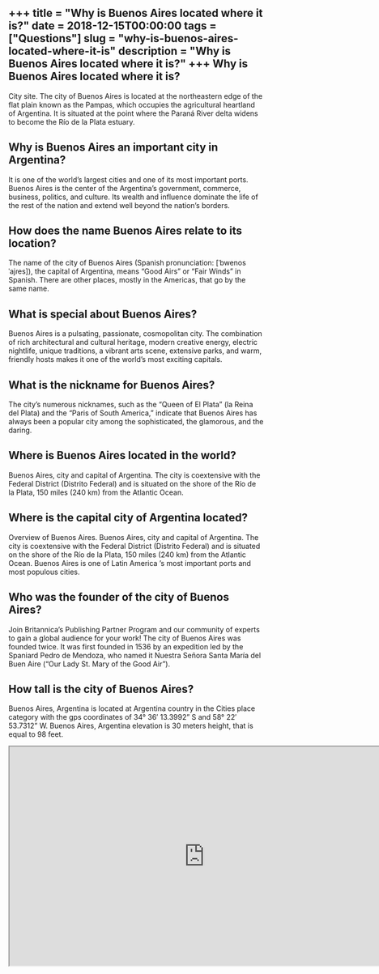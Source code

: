 +++
title = "Why is Buenos Aires located where it is?"
date = 2018-12-15T00:00:00
tags = ["Questions"]
slug = "why-is-buenos-aires-located-where-it-is"
description = "Why is Buenos Aires located where it is?"
+++
Why is Buenos Aires located where it is?
----------------------------------------

City site. The city of Buenos Aires is located at the northeastern edge of the flat plain known as the Pampas, which occupies the agricultural heartland of Argentina. It is situated at the point where the Paraná River delta widens to become the Río de la Plata estuary.

Why is Buenos Aires an important city in Argentina?
---------------------------------------------------

It is one of the world’s largest cities and one of its most important ports. Buenos Aires is the center of the Argentina’s government, commerce, business, politics, and culture. Its wealth and influence dominate the life of the rest of the nation and extend well beyond the nation’s borders.

How does the name Buenos Aires relate to its location?
------------------------------------------------------

The name of the city of Buenos Aires (Spanish pronunciation: \[ˈbwenos ˈajɾes\]), the capital of Argentina, means “Good Airs” or “Fair Winds” in Spanish. There are other places, mostly in the Americas, that go by the same name.

What is special about Buenos Aires?
-----------------------------------

Buenos Aires is a pulsating, passionate, cosmopolitan city. The combination of rich architectural and cultural heritage, modern creative energy, electric nightlife, unique traditions, a vibrant arts scene, extensive parks, and warm, friendly hosts makes it one of the world’s most exciting capitals.

What is the nickname for Buenos Aires?
--------------------------------------

The city’s numerous nicknames, such as the “Queen of El Plata” (la Reina del Plata) and the “Paris of South America,” indicate that Buenos Aires has always been a popular city among the sophisticated, the glamorous, and the daring.

Where is Buenos Aires located in the world?
-------------------------------------------

Buenos Aires, city and capital of Argentina. The city is coextensive with the Federal District (Distrito Federal) and is situated on the shore of the Río de la Plata, 150 miles (240 km) from the Atlantic Ocean.

Where is the capital city of Argentina located?
-----------------------------------------------

Overview of Buenos Aires. Buenos Aires, city and capital of Argentina. The city is coextensive with the Federal District (Distrito Federal) and is situated on the shore of the Río de la Plata, 150 miles (240 km) from the Atlantic Ocean. Buenos Aires is one of Latin America ’s most important ports and most populous cities.

Who was the founder of the city of Buenos Aires?
------------------------------------------------

Join Britannica’s Publishing Partner Program and our community of experts to gain a global audience for your work! The city of Buenos Aires was founded twice. It was first founded in 1536 by an expedition led by the Spaniard Pedro de Mendoza, who named it Nuestra Señora Santa María del Buen Aire (“Our Lady St. Mary of the Good Air”).

How tall is the city of Buenos Aires?
-------------------------------------

Buenos Aires, Argentina is located at Argentina country in the Cities place category with the gps coordinates of 34° 36′ 13.3992” S and 58° 22′ 53.7312” W. Buenos Aires, Argentina elevation is 30 meters height, that is equal to 98 feet.

<iframe allow="accelerometer; autoplay; clipboard-write; encrypted-media; gyroscope; picture-in-picture" allowfullscreen="" class="__youtube_prefs__  epyt-is-override  no-lazyload" data-no-lazy="1" data-origheight="433" data-origwidth="770" data-skipgform_ajax_framebjll="" height="433" id="_ytid_17553" loading="lazy" src="https://www.youtube.com/embed/KmNNS-EsgT0?enablejsapi=1&autoplay=0&cc_load_policy=0&cc_lang_pref=&iv_load_policy=1&loop=0&modestbranding=0&rel=1&fs=1&playsinline=0&autohide=2&theme=dark&color=red&controls=1&" title="YouTube player" width="770"></iframe>